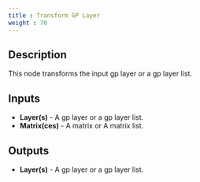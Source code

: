 ```yaml
---
title : Transform GP Layer
weight : 70
---
```


## Description

This node transforms the input gp layer or a gp layer list.

## Inputs

- **Layer(s)** - A gp layer or a gp layer list.
- **Matrix(ces)** - A matrix or A matrix list.

## Outputs

- **Layer(s)** - A gp layer or a gp layer list.
